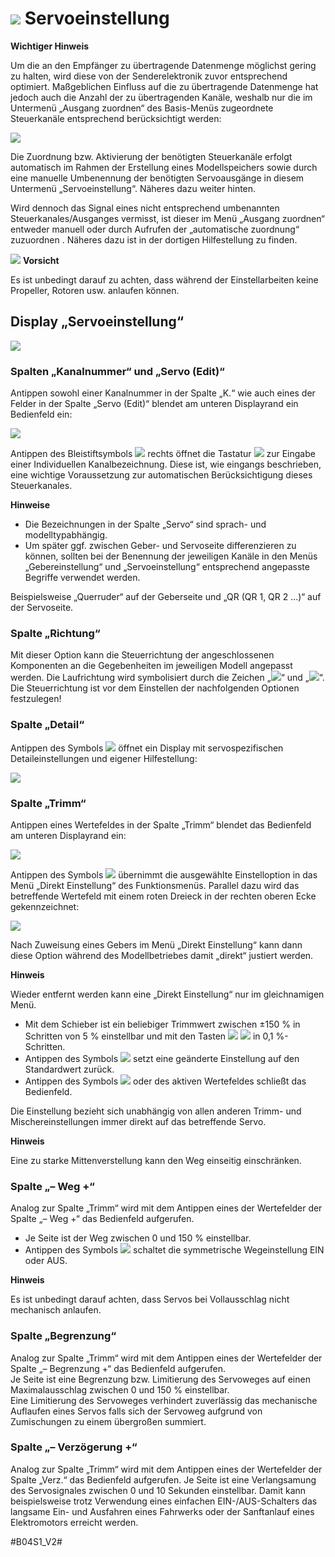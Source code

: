 # ![](image/main_servo_set.png) Servoeinstellung

**Wichtiger Hinweis**

Um die an den Empfänger zu übertragende Daten­menge mög­lichst gering zu halten, wird diese von der Sender­elektronik zu­vor entsprechend optimiert. Maßgeblichen Einfluss auf die zu übertragende Daten­menge hat jedoch auch die Anzahl der zu übertragenden Kanäle, weshalb nur die im Untermenü „Ausgang zuordnen“ des Basis-Menüs zugeordnete Steuerkanäle entsprechend berücksichtigt werden:

![](image/20180423_105534.jpg)

Die Zuordnung bzw. Aktivierung der benötigten Steuerkanäle erfolgt automatisch im Rahmen der Er­stel­lung eines Modell­speichers sowie durch eine manuelle Umbenennung der be­nötigten Servoausgänge in diesem Untermenü „Servo­ein­stel­lung“. Näheres dazu weiter hinten.

Wird dennoch das Signal eines nicht entsprechend umbe­nann­ten Steuerkanales/Ausganges vermisst, ist dieser im Menü „Ausgang zuordnen“ entweder manuell oder durch Aufrufen der „automatische zuordnung“ zuzuordnen . Näheres dazu ist in der dortigen Hilfestellung zu finden.

![](image/Achtung.png) **Vorsicht**

Es ist unbedingt darauf zu achten, dass während der Einstell­arbeiten keine Propeller, Rotoren usw. anlaufen können.

## Display „Servoeinstellung“

![](image/20180423_223846.jpg)

### Spalten „Kanalnummer“ und „Servo (Edit)“

Antippen sowohl einer Kanalnummer in der Spalte „K.“ wie auch eines der Felder in der Spalte „Servo (Edit)“ blendet am unteren Displayrand ein Bedienfeld ein:

![](image/20180203_141204.jpg)

Antippen des Bleistiftsymbols ![](image/listbar_edit_normal.png) rechts öffnet die Tastatur ![](image/keyboard_background.png) zur Eingabe einer Individuellen Kanalbezeichnung. Diese ist, wie eingangs beschrieben, eine wichtige Voraussetzung zur automatischen Berücksichtigung dieses Steuerkanales.

**Hinweise**

- Die Bezeichnungen in der Spalte „Servo“ sind sprach- und modelltypabhängig.
- Um später ggf. zwischen Geber- und Servoseite diffe­ren­zieren zu können, sollten bei der Benennung der jeweiligen Kanäle in den Menüs „Gebereinstellung“ und „Servo­ein­stellung“ entsprechend angepasste Begriffe verwendet werden.

Beispielsweise „Querruder“ auf der Geberseite und „QR (QR 1, QR 2 ...)“ auf der Servoseite.

### Spalte „Richtung“

Mit dieser Option kann die Steuerrichtung der angeschlossenen Komponenten an die Gegebenheiten im jeweiligen Modell ange­passt werden.
Die Laufrichtung wird symbolisiert durch die Zei­chen „![](image/direction_forward.png)“ und „![](image/direction_backward.png)“.
Die Steuerrichtung ist vor dem Einstellen der nachfolgenden Optionen festzulegen!

### Spalte „Detail“

Antippen des Symbols ![](image/drei_Punkte.png) öffnet ein Display mit servo­spe­zi­fi­schen Detaileinstellungen und eigener Hilfestellung:

![](image/20180203_163521.jpg)

### Spalte „Trimm“

Antippen eines Wertefeldes in der Spalte „Trimm“ blendet das Bedienfeld am unteren Displayrand ein:

![](image/20180818_192009.jpg)

Antippen des Symbols ![](image/remotebar_direct_normal.png) übernimmt die ausgewählte Einstell­option in das Menü „Direkt Einstellung“ des Funktionsmenüs. Parallel dazu wird das betreffende Wertefeld mit einem roten Dreieck in der rechten oberen Ecke gekennzeichnet:

![](image/20180818_192359.jpg)

Nach Zuweisung eines Gebers im Menü „Direkt Einstellung“ kann dann diese Option während des Modellbetriebes damit „direkt“ justiert werden.

**Hinweis**

Wieder entfernt werden kann eine „Direkt Einstellung“ nur im gleichnamigen Menü.

- Mit dem Schieber ist ein beliebiger Trimmwert zwischen ±150 % in Schritten von 5 % einstellbar und mit den Tasten ![](image/remotebar_decrease_normal.png) ![](image/remotebar_increase_normal.png) in 0,1 %-Schritten.
- Antippen des Symbols ![](image/listbar_reset_normal.png) setzt eine geänderte Einstellung auf den Standardwert zurück.
- Antippen des Symbols ![](image/remotebar_okay_normal.png) oder des aktiven Wertefeldes schließt das Bedienfeld.

Die Einstellung bezieht sich unabhängig von allen anderen Trimm- und Mischereinstellungen immer direkt auf das betreffende Servo.

**Hinweis**

Eine zu starke Mittenverstellung kann den Weg einseitig ein­schränken.

### Spalte „– Weg +“

Analog zur Spalte „Trimm“ wird mit dem Antippen eines der Wertefelder der Spalte „– Weg +“ das Be­dienfeld aufgerufen.

- Je Seite ist der Weg zwischen 0 und 150 % einstellbar.
- Antippen des Symbols ![](image/remotebar_link_normal.png) schaltet die symmetrische Wegeinstellung EIN oder AUS.

**Hinweis**

Es ist unbedingt darauf achten, dass Servos bei Vollausschlag nicht mechanisch anlaufen.

### Spalte „Begrenzung“
Analog zur Spalte „Trimm“ wird mit dem Antippen eines der Wertefelder der Spalte „– Begrenzung +“ das Be­dienfeld aufgerufen.  
Je Seite ist eine Begrenzung bzw. Limitierung des Servoweges auf einen Maximalausschlag zwischen 0 und 150 % einstellbar.  
Eine Limitierung des Servoweges verhindert zuverlässig das mechanische Auflaufen eines Servos falls sich der Servoweg aufgrund von Zumischungen zu einem übergroßen summiert.

### Spalte „– Verzögerung +“
Analog zur Spalte „Trimm“ wird mit dem Antippen eines der Wertefelder der Spalte „Verz.“ das Bedien­feld aufgerufen. Je Seite ist eine Verlangsamung des Servosignales zwischen 0 und 10 Sekunden einstellbar. Damit kann beispielsweise trotz Verwendung eines einfachen EIN-/AUS-Schalters das langsame Ein- und Ausfahren eines Fahrwerks oder der Sanftanlauf eines Elektromotors erreicht werden.

\#B04S1_V2#